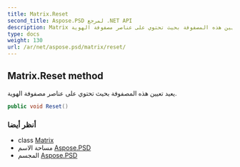 ```yaml
---
title: Matrix.Reset
second_title: Aspose.PSD لمرجع .NET API
description: Matrix طريقة. يعيد تعيين هذه المصفوفة بحيث تحتوي على عناصر مصفوفة الهوية.
type: docs
weight: 130
url: /ar/net/aspose.psd/matrix/reset/
---
```

## Matrix.Reset method

يعيد تعيين هذه المصفوفة بحيث تحتوي على عناصر مصفوفة الهوية.

```csharp
public void Reset()
```

### أنظر أيضا

* class [Matrix](../)
* مساحة الاسم [Aspose.PSD](../../matrix/)
* المجسم [Aspose.PSD](../../../)


